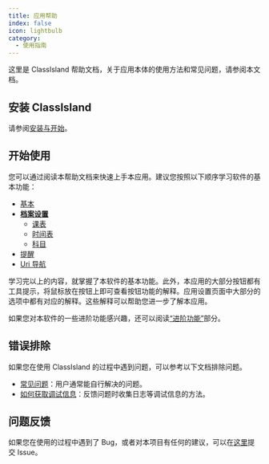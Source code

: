 ```yaml
---
title: 应用帮助
index: false
icon: lightbulb
category:
  - 使用指南
---
```


这里是 ClassIsland 帮助文档，关于应用本体的使用方法和常见问题，请参阅本文档。

## 安装 ClassIsland

请参阅[安装与开始](setup.md)。

## 开始使用

您可以通过阅读本帮助文档来快速上手本应用。建议您按照以下顺序学习软件的基本功能：

- [基本](basic.md)
- **[档案设置](profile/profile-settings-page.md)**
    - [课表](profile/classplan.md)
    - [时间表](profile/time-layout.md)
    - [科目](profile/subject.md)
- [提醒](notifications.md)
- [Uri 导航](uri-navigation.md)

学习完以上的内容，就掌握了本软件的基本功能。此外，本应用的大部分按钮都有工具提示，将鼠标放在按钮上即可查看按钮功能的解释。应用设置页面中大部分的选项中都有对应的解释。这些解释可以帮助您进一步了解本应用。

如果您对本软件的一些进阶功能感兴趣，还可以阅读[“进阶功能”](advanced.md)部分。

## 错误排除

如果您在使用 ClassIsland 的过程中遇到问题，可以参考以下文档排除问题。

- [常见问题](./faq/faq.md)：用户通常能自行解决的问题。
- [如何获取调试信息](./reporting-issue.md)：反馈问题时收集日志等调试信息的方法。

## 问题反馈

如果您在使用的过程中遇到了 Bug，或者对本项目有任何的建议，可以在[这里](https://github.com/HelloWRC/ClassIsland/issues)提交 Issue。
